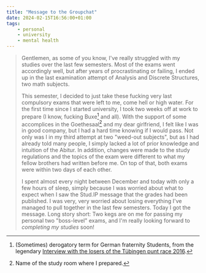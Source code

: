 ```yaml
---
title: "Message to the Groupchat"
date: 2024-02-15T16:56:00+01:00
tags:
    - personal
    - university
    - mental health
---
```


>Gentlemen, as some of you know, I've really struggled with my studies over the last few semesters. Most of the exams went accordingly well, but after years of procrastinating or failing, I ended up in the last examination attempt of Analysis and Discrete Structures, two math subjects.
>
>This semester, I decided to just take these fucking very last compulsory exams that were left to me, come hell or high water. For the first time since I started university, I took two weeks off at work to prepare (I know, fucking Buxe[^buxe] and all). With the support of some accomplices in the Goethesaal[^goethesaal] and my dear girlfriend, I felt like I was in good company, but I had a hard time knowing if I would pass. Not only was I in my third attempt at two "weed-out subjects", but as I had already told many people, I simply lacked a lot of prior knowledge and intuition of the Abitur. In addition, changes were made to the study regulations and the topics of the exam were different to what my fellow brothers had written before me. On top of that, both exams were within two days of each other.
>
>I spent almost every night between December and today with only a few hours of sleep, simply because I was worried about what to expect when I saw the Stud.IP message that the grades had been published. I was very, very worried about losing everything I've managed to pull together in the last few semesters. Today I got the message. Long story short: Two kegs are on me for passing my personal two "boss-level" exams, and I'm really looking forward to *completing my studies* soon!

[^buxe]: (Sometimes) derogatory term for German fraternity Students, from the legendary [Interview with the losers of the Tübingen punt race 2016](https://youtu.be/JEwEYyelskM?t=23).

[^goethesaal]: Name of the study room where I prepared.